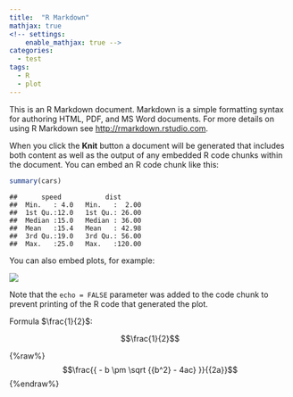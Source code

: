 ```yaml
---
title:  "R Markdown"
mathjax: true
<!-- settings:
    enable_mathjax: true -->
categories: 
  - test
tags:
  - R
  - plot 
---
```


This is an R Markdown document. Markdown is a simple formatting syntax for authoring HTML, PDF, and MS Word documents. For more details on using R Markdown see <http://rmarkdown.rstudio.com>.

When you click the **Knit** button a document will be generated that includes both content as well as the output of any embedded R code chunks within the document. You can embed an R code chunk like this:


```r
summary(cars)
```

```
##      speed           dist       
##  Min.   : 4.0   Min.   :  2.00  
##  1st Qu.:12.0   1st Qu.: 26.00  
##  Median :15.0   Median : 36.00  
##  Mean   :15.4   Mean   : 42.98  
##  3rd Qu.:19.0   3rd Qu.: 56.00  
##  Max.   :25.0   Max.   :120.00
```

You can also embed plots, for example:

![]({{base_path}}/images/Rmarkdown_files/figure-html/unnamed-chunk-2-1.png)

Note that the `echo = FALSE` parameter was added to the code chunk to prevent printing of the R code that generated the plot.

Formula $\frac{1}{2}$:

$$\frac{1}{2}$$

{%raw%} $$\frac{{ - b \pm \sqrt {{b^2} - 4ac} }}{{2a}}$$ {%endraw%}